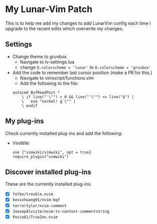 # My Lunar-Vim Patch

This is to help me add my changes to add LunarVim config each time
I upgrade to the recent edits which overwrite my changes.

## Settings

- Change theme to gruvbox
  - Navigate to lv-settings.lua
  - change `O.colorscheme = 'lunar'` to `O.colorscheme = 'gruvbox'`
- Add the code to remember last cursor position (make a PR for this.)
    - Navigate to vimscript/functions.vim
    - Add the following to the file:
    ```
    autocmd BufReadPost *
        \ if line("'\"") > 0 && line("'\"") <= line("$") |
        \   exe "normal! g`\"" |
        \ endif
    ```

## My plug-ins

Check currently installed plug-ins and add the following:

- VimWiki
    ```
    use {"vimwiki/vimwiki", opt = true}   
    require_plugin("vimwiki")
    ```

## Discover installed plug-ins

These are the currently installed plug-ins.

- [x] `folke/trouble.nvim`
- [x] `kevinhwang91/nvim-bqf`
- [x] `terrortylor/nvim-comment`
- [x] `JoosepAlviste/nvim-ts-context-commentstring`
- [x] `Pocco81/TrueZen.nvim`
